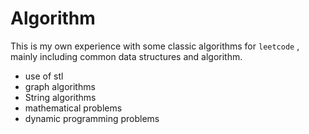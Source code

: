 # Algorithm



This is my own experience with some classic algorithms for `leetcode` , mainly including common data structures and algorithm.

- use of stl
- graph algorithms
- String algorithms
- mathematical problems
- dynamic programming problems